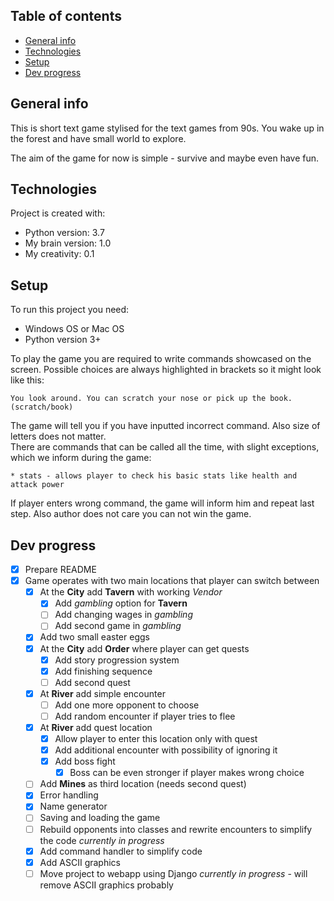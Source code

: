 ## Table of contents
* [General info](#general-info)
* [Technologies](#technologies)
* [Setup](#setup)
* [Dev progress](#dev-progress)

## General info
This is short text game stylised for the text games from 90s. You wake up in the forest and have small world to explore.

The aim of the game for now is simple - survive and maybe even have fun.

## Technologies
Project is created with:
* Python version: 3.7
* My brain version: 1.0
* My creativity: 0.1


## Setup
To run this project you need:
* Windows OS or Mac OS
* Python version 3+

To play the game you are required to write commands showcased on the screen. Possible choices are always highlighted in brackets so it might look like this:
```
You look around. You can scratch your nose or pick up the book. (scratch/book)
```
The game will tell you if you have inputted incorrect command. Also size of letters does not matter.  
There are commands that can be called all the time, with slight exceptions, which we inform during the game:
```
* stats - allows player to check his basic stats like health and attack power
```

If player enters wrong command, the game will inform him and repeat last step.
Also author does not care you can not win the game.

## Dev progress
- [x] Prepare README
- [x] Game operates with two main locations that player can switch between
    - [x] At the **City** add **Tavern** with working *Vendor*
        - [x] Add *gambling* option for **Tavern**
        - [ ] Add changing wages in *gambling*
        - [ ] Add second game in *gambling*
    - [x] Add two small easter eggs
    - [x] At the **City** add **Order** where player can get quests
        - [x] Add story progression system
        - [x] Add finishing sequence
        - [ ] Add second quest
    - [x] At **River** add simple encounter
        - [ ] Add one more opponent to choose
        - [ ] Add random encounter if player tries to flee
    - [x] At **River** add quest location
        - [x] Allow player to enter this location only with quest
        - [x] Add additional encounter with possibility of ignoring it
        - [x] Add boss fight
            - [x] Boss can be even stronger if player makes wrong choice
    - [ ] Add **Mines** as third location (needs second quest)
    - [x] Error handling
    - [x] Name generator
    - [ ] Saving and loading the game
    - [ ] Rebuild opponents into classes and rewrite encounters to simplify the code *currently in progress*
    - [x] Add command handler to simplify code
    - [x] Add ASCII graphics
    - [ ] Move project to webapp using Django *currently in progress* - will remove ASCII graphics probably